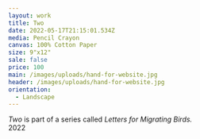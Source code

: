 ```yaml
---
layout: work
title: Two
date: 2022-05-17T21:15:01.534Z
media: Pencil Crayon
canvas: 100% Cotton Paper
size: 9"x12"
sale: false
price: 100
main: /images/uploads/hand-for-website.jpg
header: /images/uploads/hand-for-website.jpg
orientation:
  - Landscape
---
```

*Two* is part of a series called *Letters for Migrating Birds.*\
2022